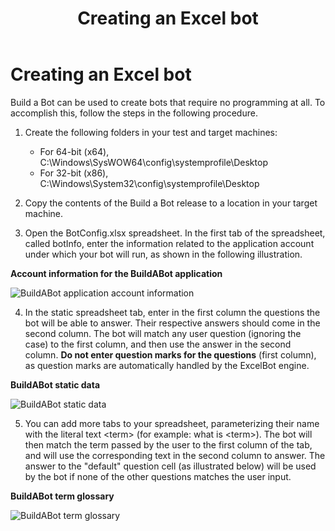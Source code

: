 ﻿---
title: Creating an Excel bot
description: Describes how to create an excel bot and provides a numbered step procedure for creating a bot and how to make a bot recognize account information.
TOCTitle: Creating an Excel bot
ms:assetid: 10649396-2ea8-43c9-9dc6-bfcb77d6801d
ms:mtpsurl: https://msdn.microsoft.com/library/Dn454841(v=office.16)
ms:contentKeyID: 65240112
ms.date: 07/27/2015
mtps_version: v=office.16
---

# Creating an Excel bot

Build a Bot can be used to create bots that require no programming at all. To accomplish this, follow the steps in the following procedure.

1. Create the following folders in your test and target machines:
    
   - For 64-bit (x64), C:\\Windows\\SysWOW64\\config\\systemprofile\\Desktop   
   - For 32-bit (x86), C:\\Windows\\System32\\config\\systemprofile\\Desktop

2. Copy the contents of the Build a Bot release to a location in your target machine.

3. Open the BotConfig.xlsx spreadsheet. In the first tab of the spreadsheet, called botInfo, enter the information related to the application account under which your bot will run, as shown in the following illustration.
    
  **Account information for the BuildABot application**
      
   ![BuildABot application account information](images/Dn454841.BuildABotExcel1(Office.16).png "BuildABot application account information")

4. In the static spreadsheet tab, enter in the first column the questions the bot will be able to answer. Their respective answers should come in the second column. The bot will match any user question (ignoring the case) to the first column, and then use the answer in the second column. **Do not enter question marks for the questions** (first column), as question marks are automatically handled by the ExcelBot engine.
    
  **BuildABot static data**
    
   ![BuildABot static data](images/Dn454841.BuildABotExcel2(Office.16).png "BuildABot static data")

5. You can add more tabs to your spreadsheet, parameterizing their name with the literal text \<term\> (for example: what is \<term\>). The bot will then match the term passed by the user to the first column of the tab, and will use the corresponding text in the second column to answer. The answer to the "default" question cell (as illustrated below) will be used by the bot if none of the other questions matches the user input.
    
  **BuildABot term glossary**
    
   ![BuildABot term glossary](images/Dn454841.BuildABotExcel3(Office.16).png "BuildABot term glossary")

